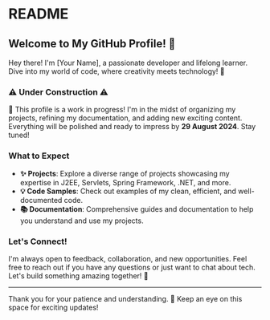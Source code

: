 # README

## Welcome to My GitHub Profile! 🎉

Hey there! I'm [Your Name], a passionate developer and lifelong learner. Dive into my world of code, where creativity meets technology! 🚀

### ⚠️ Under Construction ⚠️

🔧 This profile is a work in progress! I'm in the midst of organizing my projects, refining my documentation, and adding new exciting content. Everything will be polished and ready to impress by **29 August 2024**. Stay tuned!

### What to Expect

- **✨ Projects**: Explore a diverse range of projects showcasing my expertise in J2EE, Servlets, Spring Framework, .NET, and more.
- **💡 Code Samples**: Check out examples of my clean, efficient, and well-documented code.
- **📚 Documentation**: Comprehensive guides and documentation to help you understand and use my projects.

### Let's Connect!

I'm always open to feedback, collaboration, and new opportunities. Feel free to reach out if you have any questions or just want to chat about tech. Let's build something amazing together! 🤝

---

Thank you for your patience and understanding. 🙏 Keep an eye on this space for exciting updates!
